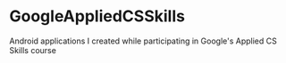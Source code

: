 # GoogleAppliedCSSkills
Android applications I created while participating in Google's Applied CS Skills course
